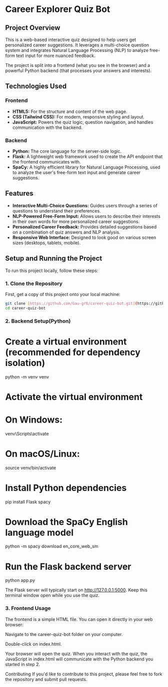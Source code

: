 # Career Explorer Quiz Bot

## Project Overview
This is a web-based interactive quiz designed to help users get personalized career suggestions. It leverages a multi-choice question system and integrates Natural Language Processing (NLP) to analyze free-form text input for more nuanced feedback.

The project is split into a frontend (what you see in the browser) and a powerful Python backend (that processes your answers and interests).

## Technologies Used

### Frontend
* **HTML5:** For the structure and content of the web page.
* **CSS (Tailwind CSS):** For modern, responsive styling and layout.
* **JavaScript:** Powers the quiz logic, question navigation, and handles communication with the backend.

### Backend
* **Python:** The core language for the server-side logic.
* **Flask:** A lightweight web framework used to create the API endpoint that the frontend communicates with.
* **SpaCy:** A highly efficient library for Natural Language Processing, used to analyze the user's free-form text input and generate career suggestions.

## Features
* **Interactive Multi-Choice Questions:** Guides users through a series of questions to understand their preferences.
* **NLP-Powered Free-Form Input:** Allows users to describe their interests in their own words for more personalized career suggestions.
* **Personalized Career Feedback:** Provides detailed suggestions based on a combination of quiz answers and NLP analysis.
* **Responsive Web Interface:** Designed to look good on various screen sizes (desktops, tablets, mobile).

## Setup and Running the Project

To run this project locally, follow these steps:

### 1. Clone the Repository
First, get a copy of this project onto your local machine:
```bash
git clone [https://github.com/Gau-gr8/career-quiz-bot.git](https://github.com/Gau-gr8/career-quiz-bot.git)
cd career-quiz-bot
```
### 2. Backend Setup(Python) 

# Create a virtual environment (recommended for dependency isolation)
python -m venv venv

# Activate the virtual environment
# On Windows:
venv\Scripts\activate
# On macOS/Linux:
source venv/bin/activate

# Install Python dependencies
pip install Flask spacy

# Download the SpaCy English language model
python -m spacy download en_core_web_sm

# Run the Flask backend server
python app.py


The Flask server will typically start on http://127.0.0.1:5000. Keep this terminal window open while you use the quiz.

### 3. Frontend Usage
The frontend is a simple HTML file. You can open it directly in your web browser:

Navigate to the career-quiz-bot folder on your computer.

Double-click on index.html.

Your browser will open the quiz. When you interact with the quiz, the JavaScript in index.html will communicate with the Python backend you started in step 2.

Contributing
If you'd like to contribute to this project, please feel free to fork the repository and submit pull requests.
